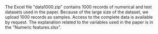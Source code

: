 The Excel file "data1000.zip" contains 1000 records of numerical and text datasets used in the paper. Because of the large size of the dataset, we upload 1000 records as samples. Access to the complete data is available by request.
The explanation related to the variables used in the paper is in the "Numeric features.xlsx".
